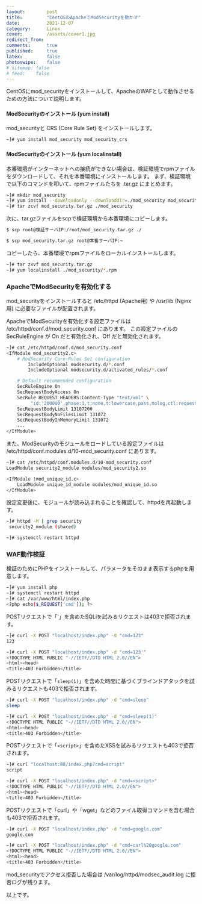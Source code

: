 ```yaml
---
layout:        post
title:         "CentOSのApacheでModSecurityを動かす"
date:          2021-12-07
category:      Linux
cover:         /assets/cover1.jpg
redirect_from:
comments:      true
published:     true
latex:         false
photoswipe:    false
# sitemap: false
# feed:    false
---
```


CentOSにmod_securityをインストールして、ApacheのWAFとして動作させるための方法について説明します。

#### ModSecurityのインストール (yum install)
mod_securityと CRS (Core Rule Set) をインストールします。
```bash
~]# yum install mod_security mod_security_crs
```

#### ModSecurityのインストール (yum localinstall)
本番環境がインターネットへの接続ができない場合は、検証環境でrpmファイルをダウンロードして、それを本番環境にインストールします。
まず、検証環境で以下のコマンドを叩いて、rpmファイルたちを .tar.gz にまとめます。
```bash
~]# mkdir mod_security
~]# yum install --downloadonly --downloaddir=./mod_security mod_security mod_security_crs
~]# tar zcvf mod_security.tar.gz ./mod_security
```
次に、tar.gzファイルをscpで検証環境から本番環境にコピーします。
```bash
$ scp root@検証サーバIP:/root/mod_security.tar.gz ./

$ scp mod_security.tar.gz root@本番サーバIP:~
```
コピーしたら、本番環境でrpmファイルをローカルインストールします。
```bash
~]# tar zxvf mod_security.tar.gz
~]# yum localinstall ./mod_security/*.rpm
```

### ApacheでModSecurityを有効化する
mod_securityをインストールすると /etc/httpd (Apache用) や /usr/lib (Nginx用) に必要なファイルが配置されます。

ApacheでModSecurityを有効化する設定ファイルは /etc/httpd/conf.d/mod_security.conf にあります。
この設定ファイルの SecRuleEngine が On だと有効化され、Off だと無効化されます。
```bash
~]# cat /etc/httpd/conf.d/mod_security.conf
<IfModule mod_security2.c>
    # ModSecurity Core Rules Set configuration
        IncludeOptional modsecurity.d/*.conf
        IncludeOptional modsecurity.d/activated_rules/*.conf

    # Default recommended configuration
    SecRuleEngine On
    SecRequestBodyAccess On
    SecRule REQUEST_HEADERS:Content-Type "text/xml" \
         "id:'200000',phase:1,t:none,t:lowercase,pass,nolog,ctl:requestBodyProcessor=XML"
    SecRequestBodyLimit 13107200
    SecRequestBodyNoFilesLimit 131072
    SecRequestBodyInMemoryLimit 131072
    ...
</IfModule>
```
また、ModSecurityのモジュールをロードしている設定ファイルは /etc/httpd/conf.modules.d/10-mod_security.conf にあります。
```bash
~]# cat /etc/httpd/conf.modules.d/10-mod_security.conf
LoadModule security2_module modules/mod_security2.so

<IfModule !mod_unique_id.c>
    LoadModule unique_id_module modules/mod_unique_id.so
</IfModule>
```
設定変更後に、モジュールが読み込まれることを確認して、httpdを再起動します。
```bash
~]# httpd -M | grep security
 security2_module (shared)

~]# systemctl restart httpd
```

### WAF動作検証

検証のためにPHPをインストールして、パラメータをそのまま表示するphpを用意します。
```bash
~]# yum install php
~]# systemctl restart httpd
~]# cat /var/www/html/index.php
<?php echo($_REQUEST['cmd']); ?>
```
POSTリクエストで「'」を含めたSQLiを試みるリクエストは403で拒否されます。
```bash
~]# curl -X POST "localhost/index.php" -d "cmd=123"
123

~]# curl -X POST "localhost/index.php" -d "cmd=123'"
<!DOCTYPE HTML PUBLIC "-//IETF//DTD HTML 2.0//EN">
<html><head>
<title>403 Forbidden</title>
```
POSTリクエストで「`sleep(1)`」を含めた時間に基づくブラインドアタックを試みるリクエストも403で拒否されます。
```bash
~]# curl -X POST "localhost/index.php" -d "cmd=sleep"
sleep

~]# curl -X POST "localhost/index.php" -d "cmd=sleep(1)"
<!DOCTYPE HTML PUBLIC "-//IETF//DTD HTML 2.0//EN">
<html><head>
<title>403 Forbidden</title>
```
POSTリクエストで「`<script>`」を含めたXSSを試みるリクエストも403で拒否されます。
```bash
~]# curl "localhost:80/index.php?cmd=script"
script

~]# curl -X POST "localhost/index.php" -d "cmd=<script>"
<!DOCTYPE HTML PUBLIC "-//IETF//DTD HTML 2.0//EN">
<html><head>
<title>403 Forbidden</title>
```
POSTリクエストで「curl」や「wget」などのファイル取得コマンドを含む場合も403で拒否されます。
```bash
~]# curl -X POST "localhost/index.php" -d "cmd=google.com"
google.com

~]# curl -X POST "localhost/index.php" -d "cmd=curl%20google.com"
<!DOCTYPE HTML PUBLIC "-//IETF//DTD HTML 2.0//EN">
<html><head>
<title>403 Forbidden</title>
```

mod_securityでアクセス拒否した場合は /var/log/httpd/modsec_audit.log に拒否ログが残ります。

以上です。

